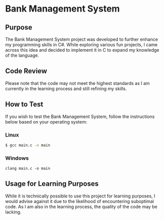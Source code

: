 # Bank Management System

## Purpose

The Bank Management System project was developed to further enhance my programming skills in C#. While exploring various fun projects, I came across this idea and decided to implement it in C to expand my knowledge of the language.

## Code Review

Please note that the code may not meet the highest standards as I am currently in the learning process and still refining my skills.

## How to Test

If you wish to test the Bank Management System, follow the instructions below based on your operating system:

### Linux

```bash
$ gcc main.c -o main
```
### Windows

```console
clang main.c -o main
```

## Usage for Learning Purposes

While it is technically possible to use this project for learning purposes, I would advise against it due to the likelihood of encountering suboptimal code. As I am also in the learning process, the quality of the code may be lacking.

